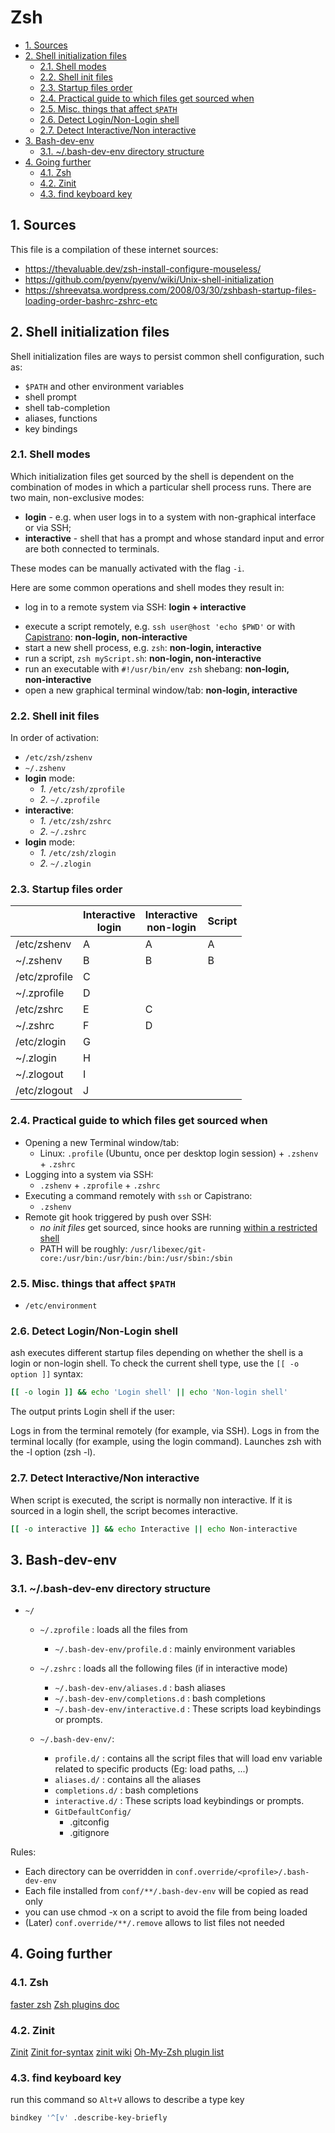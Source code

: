 # Zsh

- [1. Sources](#1-sources)
- [2. Shell initialization files](#2-shell-initialization-files)
  - [2.1. Shell modes](#21-shell-modes)
  - [2.2. Shell init files](#22-shell-init-files)
  - [2.3. Startup files order](#23-startup-files-order)
  - [2.4. Practical guide to which files get sourced when](#24-practical-guide-to-which-files-get-sourced-when)
  - [2.5. Misc. things that affect `$PATH`](#25-misc-things-that-affect-path)
  - [2.6. Detect Login/Non-Login shell](#26-detect-loginnon-login-shell)
  - [2.7. Detect Interactive/Non interactive](#27-detect-interactivenon-interactive)
- [3. Bash-dev-env](#3-bash-dev-env)
  - [3.1. ~/.bash-dev-env directory structure](#31-bash-dev-env-directory-structure)
- [4. Going further](#4-going-further)
  - [4.1. Zsh](#41-zsh)
  - [4.2. Zinit](#42-zinit)
  - [4.3. find keyboard key](#43-find-keyboard-key)

## 1. Sources

This file is a compilation of these internet sources:

- <https://thevaluable.dev/zsh-install-configure-mouseless/>
- <https://github.com/pyenv/pyenv/wiki/Unix-shell-initialization>
- <https://shreevatsa.wordpress.com/2008/03/30/zshbash-startup-files-loading-order-bashrc-zshrc-etc>

## 2. Shell initialization files

Shell initialization files are ways to persist common shell configuration, such
as:

- `$PATH` and other environment variables
- shell prompt
- shell tab-completion
- aliases, functions
- key bindings

### 2.1. Shell modes

Which initialization files get sourced by the shell is dependent on the
combination of modes in which a particular shell process runs. There are two
main, non-exclusive modes:

- **login** - e.g. when user logs in to a system with non-graphical interface or
  via SSH;
- **interactive** - shell that has a prompt and whose standard input and error
  are both connected to terminals.

These modes can be manually activated with the flag `-i`.

Here are some common operations and shell modes they result in:

- log in to a remote system via SSH: **login + interactive**

<!-- markdownlint-disable-next-line MD052 -->

- execute a script remotely, e.g. `ssh user@host 'echo $PWD'` or with
  [Capistrano](https://capistranorb.com/): **non‑login, non‑interactive**
- start a new shell process, e.g. `zsh`: **non‑login, interactive**
- run a script, `zsh myScript.sh`: **non‑login, non‑interactive**
- run an executable with `#!/usr/bin/env zsh` shebang: **non‑login,
  non‑interactive**
- open a new graphical terminal window/tab: **non‑login, interactive**

### 2.2. Shell init files

In order of activation:

- `/etc/zsh/zshenv`
- `~/.zshenv`
- **login** mode:
  - _1._ `/etc/zsh/zprofile`
  - _2._ `~/.zprofile`
- **interactive**:
  - _1._ `/etc/zsh/zshrc`
  - _2._ `~/.zshrc`
- **login** mode:
  - _1._ `/etc/zsh/zlogin`
  - _2._ `~/.zlogin`

### 2.3. Startup files order

<!-- markdownlint-disable-next-line MD033 -->

|               | Interactive<br>login | Interactive<br>non-login | Script |
| ------------- | -------------------- | ------------------------ | ------ |
| /etc/zshenv   | A                    | A                        | A      |
| ~/.zshenv     | B                    | B                        | B      |
| /etc/zprofile | C                    |                          |        |
| ~/.zprofile   | D                    |                          |        |
| /etc/zshrc    | E                    | C                        |        |
| ~/.zshrc      | F                    | D                        |        |
| /etc/zlogin   | G                    |                          |        |
| ~/.zlogin     | H                    |                          |        |
| ~/.zlogout    | I                    |                          |        |
| /etc/zlogout  | J                    |                          |        |

### 2.4. Practical guide to which files get sourced when

- Opening a new Terminal window/tab:
  - Linux: `.profile` (Ubuntu, once per desktop login session) + `.zshenv` +
    `.zshrc`
- Logging into a system via SSH:
  - `.zshenv` + `.zprofile` + `.zshrc`
- Executing a command remotely with `ssh` or Capistrano:
  - `.zshenv`
- Remote git hook triggered by push over SSH:
  - _no init files_ get sourced, since hooks are running
    [within a restricted shell](http://git-scm.com/docs/git-shell)
  - PATH will be roughly:
    `/usr/libexec/git-core:/usr/bin:/usr/bin:/bin:/usr/sbin:/sbin`

### 2.5. Misc. things that affect `$PATH`

- `/etc/environment`

### 2.6. Detect Login/Non-Login shell

ash executes different startup files depending on whether the shell is a login
or non-login shell. To check the current shell type, use the `[[ -o option ]]`
syntax:

```zsh
[[ -o login ]] && echo 'Login shell' || echo 'Non-login shell'
```

The output prints Login shell if the user:

Logs in from the terminal remotely (for example, via SSH). Logs in from the
terminal locally (for example, using the login command). Launches zsh with the
-l option (zsh -l).

### 2.7. Detect Interactive/Non interactive

When script is executed, the script is normally non interactive. If it is
sourced in a login shell, the script becomes interactive.

```zsh
[[ -o interactive ]] && echo Interactive || echo Non-interactive
```

## 3. Bash-dev-env

### 3.1. ~/.bash-dev-env directory structure

- `~/`

  - `~/.zprofile` : loads all the files from

    - `~/.bash-dev-env/profile.d` : mainly environment variables

  - `~/.zshrc` : loads all the following files (if in interactive mode)

    - `~/.bash-dev-env/aliases.d` : bash aliases
    - `~/.bash-dev-env/completions.d` : bash completions
    - `~/.bash-dev-env/interactive.d` : These scripts load keybindings or
      prompts.

  - `~/.bash-dev-env/`:

    - `profile.d/` : contains all the script files that will load env variable
      related to specific products (Eg: load paths, ...)
    - `aliases.d/` : contains all the aliases
    - `completions.d/` : bash completions
    - `interactive.d/` : These scripts load keybindings or prompts.
    - `GitDefaultConfig/`
      - .gitconfig
      - .gitignore

Rules:

- Each directory can be overridden in `conf.override/<profile>/.bash-dev-env`
- Each file installed from `conf/**/.bash-dev-env` will be copied as read only
- you can use chmod -x on a script to avoid the file from being loaded
- (Later) `conf.override/**/.remove` allows to list files not needed

## 4. Going further

### 4.1. Zsh

[faster zsh](https://htr3n.github.io/2018/07/faster-zsh/)
[Zsh plugins doc](https://zdharma-continuum.github.io/Zsh-100-Commits-Club/Zsh-Plugin-Standard.html)

### 4.2. Zinit

[Zinit](https://github.com/zdharma-continuum/zinit)
[Zinit for-syntax](https://zdharma-continuum.github.io/zinit/wiki/For-Syntax/)
[zinit wiki](https://zdharma-continuum.github.io/zinit/wiki)
[Oh-My-Zsh plugin list](https://github.com/ohmyzsh/ohmyzsh/tree/master/plugins/git)

### 4.3. find keyboard key

run this command so `Alt+V` allows to describe a type key

```bash
bindkey '^[v' .describe-key-briefly
```
